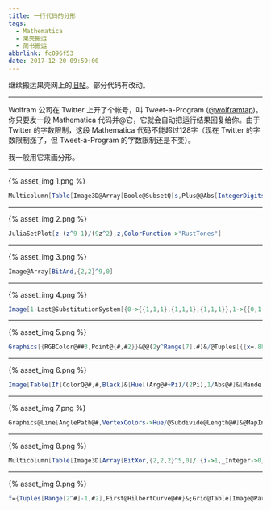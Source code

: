 ```yaml
---
title: 一行代码的分形
tags:
  - Mathematica
  - 果壳搬运
  - 简书搬运
abbrlink: fc096f53
date: 2017-12-20 09:59:00
---
```


继续搬运果壳网上的[旧帖](https://www.guokr.com/post/669790/)。部分代码有改动。

---

Wolfram 公司在 Twitter 上开了个帐号，叫 Tweet-a-Program ([@wolframtap](https://twitter.com/wolframtap))。你只要发一段 Mathematica 代码并@它，它就会自动把运行结果回复给你。由于 Twitter 的字数限制，这段 Mathematica 代码不能超过128字（现在 Twitter 的字数限制涨了，但 Tweet-a-Program 的字数限制还是不变）。

我一般用它来画分形。

<!-- more -->

---

{% asset_img 1.png %}

```mathematica
Multicolumn[Table[Image3D@Array[Boole@SubsetQ[s,Plus@@Abs[IntegerDigits[{##},3,3]-1]]&,{3,3,3}^3,0],{s,Subsets@{0,1,2,3}}],4]
```

---

{% asset_img 2.png %}

```mathematica
JuliaSetPlot[z-(z^9-1)/(9z^2),z,ColorFunction->"RustTones"]
```

---

{% asset_img 3.png %}

```mathematica
Image@Array[BitAnd,{2,2}^9,0]
```

---

{% asset_img 4.png %}

```mathematica
Image[1-Last@SubstitutionSystem[{0->{{1,1,1},{1,1,1},{1,1,1}},1->{{0,1,0},{1,0,1},{0,1,0}}},{{1}},6]]
```

---

{% asset_img 5.png %}

```mathematica
Graphics[{RGBColor@##3,Point@{#,#2}}&@@(2y^Range[7].#)&/@Tuples[{{x=.886,y=.5,y,0,0},{-x,y,0,y,0},{0,-1,0,0,y}},7]]
```

---

{% asset_img 6.png %}

```mathematica
Image[Table[If[ColorQ@#,#,Black]&[Hue[(Arg@#+Pi)/(2Pi),1/Abs@#]&[MandelbrotSetBoettcher[x+I y]]],{y,-2,2,.01},{x,-2,2,.01}]]
```

---

{% asset_img 7.png %}

```mathematica
Graphics@Line[AnglePath@#,VertexColors->Hue/@Subdivide@Length@#]&@MapIndexed[#(-1)^Tr@#2&,Flatten@Nest[{#,#[[1]]}&,{Pi/2,0},17]]
```

---

{% asset_img 8.png %}

```mathematica
Multicolumn[Table[Image3D[Array[BitXor,{2,2,2}^5,0]/.{i->1,_Integer->0}],{i,0,31}],4]
```

---

{% asset_img 9.png %}

```mathematica
f={Tuples[Range[2^#]-1,#2],First@HilbertCurve@##}&;Grid@Table[Image@Partition[a[[Ordering@b]]/2^6,2^9],{a,f[6,3]},{b,f[9,2]}]
```

